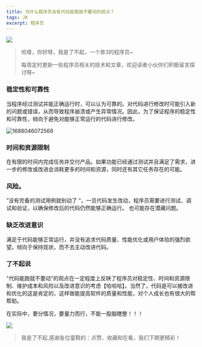 ```yaml
---
title: 为什么程序员会有代码能跑就不要动的观点？
tags: JK
excerpt: 程序员
---
```


![](E:\CXY521\GitHub\blog\assets\imgs\20230601\2-1.png)


> 哈喽，你好呀，我是了不起，一个奔3的程序员~ 
>
> 每周定时更新一些程序员相关的技术和文章，欢迎读者小伙伴们积极留言探讨呀~

### 稳定性和可靠性

当程序经过测试并能正确运行时，可以认为可靠的。对代码进行修改时可能引入新的问题或错误，从而导致程序崩溃或产生异常情况。因此，为了保证程序的稳定性和可靠性，倾向于避免对能够正常运行的代码进行修改。

![1688046072568](E:\CXY521\GitHub\blog\assets\imgs\20230601\2-2.png)

### 时间和资源限制

在有限的时间内完成任务并交付产品。如果功能已经通过测试并且满足了需求，进一步的修改或改进会消耗更多的时间和资源，同时还有其它任务存在的可能。

### 风险。

”没有完备的测试用例就别动了 “，一旦代码发生改动，程序员需要进行测试、调试和验证，以确保修改后的代码仍然能够正确运行。 也可能存在潜藏问题。 

### 缺乏改进意识

满足于代码能够正常运行，并没有追求代码质量、性能优化或用户体验的强烈欲望。倾向于保持现状，而不去主动改进代码。

### 了不起说

​		 "代码能跑就不要动"的观点在一定程度上反映了程序员对稳定性、时间和资源限制、维护成本和风险以及改进意识的考虑【哈哈哈】。当然了，代码是可以被改进和优化的这是肯定的，这样做能提高软件的质量和性能，对个人成长也有很大的帮帮助。

在实际中，要分情况，要量力而行，不能一股脑瞎整！！！

![](E:\CXY521\GitHub\blog\assets\imgs\20230601\2-5.png)

>我是了不起,感谢各位童鞋的：点赞、收藏和在看，我们下期更精彩！